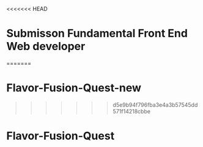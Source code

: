 <<<<<<< HEAD
# Submisson Fundamental Front End Web developer
=======
# Flavor-Fusion-Quest-new
>>>>>>> d5e9b94f796fba3e4a3b57545dd571f14218cbbe
# Flavor-Fusion-Quest
